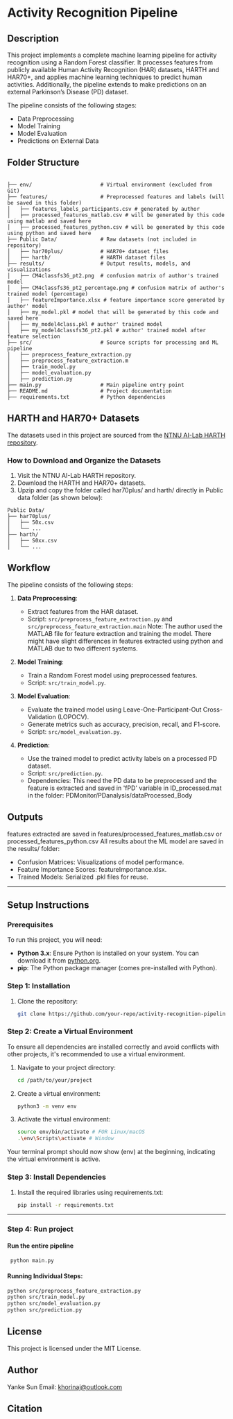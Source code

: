 # Activity Recognition Pipeline

## Description
This project implements a complete machine learning pipeline for activity recognition using a Random Forest classifier. It processes features from publicly available Human Activity Recognition (HAR) datasets, HARTH and HAR70+, and applies machine learning techniques to predict human activities. Additionally, the pipeline extends to make predictions on an external Parkinson’s Disease (PD) dataset.

The pipeline consists of the following stages:
- Data Preprocessing
- Model Training
- Model Evaluation
- Predictions on External Data


## Folder Structure
```plaintext

├── env/                      # Virtual environment (excluded from Git)
├── features/                 # Preprocessed features and labels (will be saved in this folder)
│   ├── features_labels_participants.csv # generated by author 
│   ├── processed_features_matlab.csv # will be generated by this code using matlab and saved here
│   ├── processed_features_python.csv # will be generated by this code using python and saved here
├── Public Data/              # Raw datasets (not included in repository)
│   ├── har70plus/            # HAR70+ dataset files
│   ├── harth/                # HARTH dataset files
├── results/                  # Output results, models, and visualizations
│   ├── CM4classfs36_pt2.png  # confusion matrix of author's trained model
│   ├── CM4classfs36_pt2_percentage.png # confusion matrix of author's trained model (percentage)
│   ├── featureImportance.xlsx # feature importance score generated by author' model
│   ├── my_model.pkl # model that will be generated by this code and saved here
│   ├── my_model4class.pkl # author' trained model
│   ├── my_model4classfs36_pt2.pkl # author' trained model after feature selection
├── src/                      # Source scripts for processing and ML pipeline
│   ├── preprocess_feature_extraction.py
│   ├── preprocess_feature_extraction.m
│   ├── train_model.py
│   ├── model_evaluation.py
│   ├── prediction.py
├── main.py                   # Main pipeline entry point
├── README.md                 # Project documentation
├── requirements.txt          # Python dependencies
```

## HARTH and HAR70+ Datasets
The datasets used in this project are sourced from the [NTNU AI-Lab HARTH repository](https://github.com/ntnu-ai-lab/harth-ml-experiments).
### How to Download and Organize the Datasets
1. Visit the NTNU AI-Lab HARTH repository.
2. Download the HARTH and HAR70+ datasets.
3. Upzip and copy the folder called har70plus/ and harth/ directly in Public data folder (as shown below):
```plaintext
Public Data/
├── har70plus/
│   ├── 50x.csv
│   └── ...
├── harth/
│   ├── S0xx.csv
│   └── ...
```

## Workflow
The pipeline consists of the following steps:

1. **Data Preprocessing**:
   - Extract features from the HAR dataset.
   - Script: `src/preprocess_feature_extraction.py` and `src/preprocess_feature_extraction.main`
   Note: The author used the MATLAB file for feature extraction and training the model. 
   There might have slight differences in features extracted using python and MATLAB due to two different systems. 

2. **Model Training**:
   - Train a Random Forest model using preprocessed features.
   - Script: `src/train_model.py`.

3. **Model Evaluation**:
   - Evaluate the trained model using Leave-One-Participant-Out Cross-Validation (LOPOCV).
   - Generate metrics such as accuracy, precision, recall, and F1-score.
   - Script: `src/model_evaluation.py`.

4. **Prediction**:
   - Use the trained model to predict activity labels on a processed PD dataset.
   - Script: `src/prediction.py`.
   - Dependencies: This need the PD data to be preprocessed and the feature is extracted and saved in 'fPD' variable in ID_processed.mat in the folder: PDMonitor/PDanalysis/dataProcessed_Body

## Outputs
features extracted are saved in features/processed_features_matlab.csv or processed_features_python.csv 
All results about the ML model are saved in the results/ folder:
- Confusion Matrices: Visualizations of model performance.
- Feature Importance Scores: featureImportance.xlsx.
- Trained Models: Serialized .pkl files for reuse.

---
## Setup Instructions
### Prerequisites
To run this project, you will need:

- **Python 3.x**: Ensure Python is installed on your system. You can download it from [python.org](https://www.python.org/).
- **pip**: The Python package manager (comes pre-installed with Python).

### Step 1: Installation
1. Clone the repository:
   ```bash
   git clone https://github.com/your-repo/activity-recognition-pipeline.git
   ```
### Step 2: Create a Virtual Environment

To ensure all dependencies are installed correctly and avoid conflicts with other projects, it's recommended to use a virtual environment.
1. Navigate to your project directory:
   ```bash
   cd /path/to/your/project
   ```
2. Create a virtual environment:
   ```bash
   python3 -m venv env
   ```
3. Activate the virtual environment:
   ```bash
   source env/bin/activate # FOR Linux/macOS
   .\env\Scripts\activate # Window
   ```
Your terminal prompt should now show (env) at the beginning, indicating the virtual environment is active.

### Step 3: Install Dependencies
1. Install the required libraries using requirements.txt:
   ```bash
   pip install -r requirements.txt
   ```
---

### Step 4: Run project
#### Run the entire pipeline
   ```bash
    python main.py   
   ```
#### Running Individual Steps:
   ```bash
   python src/preprocess_feature_extraction.py
   python src/train_model.py
   python src/model_evaluation.py
   python src/prediction.py
   ```
   
## License
This project is licensed under the MIT License.

## Author
Yanke Sun
Email: khorinaj@outlook.com

## Citation


